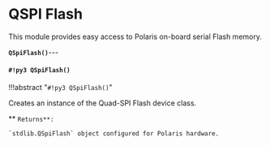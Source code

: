 # QSPI Flash

This module provides easy access to Polaris on-board serial Flash memory.


**`QSpiFlash()`**---
#### `#!py3 QSpiFlash()`

!!!abstract "`#!py3 QSpiFlash()`"

Creates an instance of the Quad-SPI Flash device class.


** ```Returns**:```

    `stdlib.QSpiFlash` object configured for Polaris hardware.
<!--stackedit_data:
eyJoaXN0b3J5IjpbLTE5MDg5NTkwMzMsMTc2MTc4MTk5OV19
-->